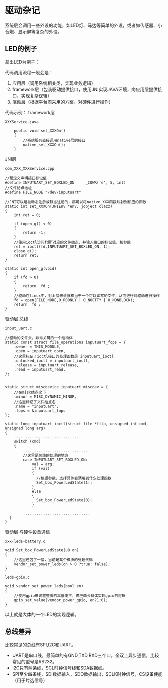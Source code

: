 # 驱动杂记 #

系统层会调用一些外设的功能，如LED灯、马达等简单的外设，或者如传感器、小音炮、显示屏等复杂的外设。


## LED的例子 ##
拿出LED为例子：

代码调用流程一般会是：
1. 应用层（调用系统相关类，实现业务逻辑）
2. framework层（包装驱动提供接口，使用JNI实现JAVA环境，向应用层提供接口，实现复杂逻辑）
3. 驱动层（根据平台商采用的方案，对硬件进行操作）

代码示例：
framework层

```
XXXService.java

	public void set_XXXOn()
	{	
		//系统服务直接调用native层的接口
		native_set_XXXOn();
	}

```

JNI层

```
com_XXX_XXXService.cpp

//预定义声明接口标记值
#define INPUTUART_SET_BOXLED_ON		_IOWR('e', 5, int)
//文件结点地址
#define FILE_NODE "/dev/inputuart"

//JNI可以是被动态注册或静态注册的，都可以将native_XXX函数映射到相应的函数
static int set_XXXOn(JNIEnv *env, jobject clazz)
{
	int ret = 0;

    if (open_g() < 0)
    {
    	return -1;
    }
	//使用ioctl访问fd所对应的文件结点，并输入接口的标记值，和参数
	ret = ioctl(fd,INPUTUART_SET_BOXLED_ON, 1);
	close_g();
	return ret;
}

static int open_g(void)
{
    if (fd > 0)
    {
        return  fd ;
    }
	//驱动在linux中，对上层来说就相当于一个可以读写的文件，从而进行对驱动进行操作
    fd = open(FILE_NODE,O_RDONLY | O_NOCTTY | O_NONBLOCK);
    return  fd ;
}

```

驱动层 总线

```
input_uart.c

//驱动的文件头，非常关键的一个结构体
static const struct file_operations inputuart_fops = {
	.owner = THIS_MODULE,
	.open = inputuart_open,
	//这里标记了ioctl接口的处理函数是 inputuart_ioctl 
	.unlocked_ioctl = inputuart_ioctl,
	.release = inputuart_release,
	.read = inputuart_read,
};


static struct miscdevice inputuart_miscdev = {
	//在misc结点之下
	.minor = MISC_DYNAMIC_MINOR,
	//这里标记了文件结点名
	.name = "inputuart",
	.fops = &inputuart_fops
};

static long inputuart_ioctl(struct file *filp, unsigned int cmd, unsigned long arg)
{
	..............................
	switch (cmd)
	{
		..............................
		//这里是总线的处理的地方
		case INPUTUART_SET_BOXLED_ON:
		 	val = arg;
			if (val)
			{
			  //根据参数，选择具体会调用到什么处理函数
			  Set_box_PowerLedState(1);
			}
			else
			{
			  Set_box_PowerLedState(0);	
			}
			
		..............................
  }
}

```

驱动层 与硬件设备通信

```
xxx-leds-battery.c

void Set_box_PowerLedState(u8 on)
{
	//这里还包了一层，当前是某个模块的处理代码
	vendor_set_power_leds(on > 0 ?true: false);
}

```

```
leds-gpio.c

void vendor_set_power_leds(bool en)
{
	//使用gpio来设置管脚的高低电平，供应商会具体实现gpio的逻辑
	gpio_set_value(vendor_power_gpio, en?1:0);
}

```

以上就是大体的一个LED的实现逻辑。


## 总线差异 ##

比较常见的总线有SPI,I2C和UART。

* UART是串口线，最简单的有GND,TXD,RXD三个口。全双工异步通信，比较常见的型号是RS232。
* I2C只有两条线，SCL时钟信号线和SDA数据线。
* SPI至少四条线，SDI数据输入，SDO数据输出，SCLK时钟信号，CS设备使能（用于片选信号）